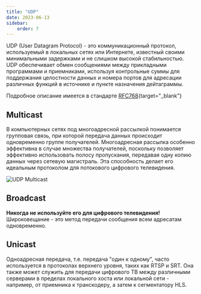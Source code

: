 ```yaml
---
title: "UDP"
date: 2023-06-13
sidebar:
    order: 7
---
```


UDP (User Datagram Protocol) - это коммуникационный протокол, используемый в локальных сетях или Интернете, известный своими минимальными задержками и не слишком высокой стабильностью. UDP обеспечивает обмен сообщениями между прикладными программами и приемниками, используя контрольные суммы для поддержания целостности данных и номера портов для адресации различных функций в источнике и пункте назначения дейтаграммы.

Подробное описание имеется в стандарте [RFC768](https://www.rfc-editor.org/rfc/rfc768){target="_blank"}

## Multicast[](https://help.cesbo.com/misc/articles/protocols/udp#multicast)

В компьютерных сетях под многоадресной рассылкой понимается групповая связь, при которой передача данных происходит одновременно группе получателей. Многоадресная рассылка особенно эффективна в случае множества получателей, поскольку позволяет эффективно использовать полосу пропускания, передавая одну копию данных через сетевую магистраль. Эта способность делает его идеальным протоколом для потокового цифрового телевидения.

![UDP Multicast](https://cdn.cesbo.com/help/astra/delivery/udp.svg)

## Broadcast[](https://help.cesbo.com/misc/articles/protocols/udp#broadcast)

**Никогда не используйте его для цифрового телевидения!** Широковещание - это метод передачи сообщения всем адресатам одновременно.

## Unicast[](https://help.cesbo.com/misc/articles/protocols/udp#unicast)

Одноадресная передача, т.е. передача "один к одному", часто используется в протоколах верхнего уровня, таких как RTSP и SRT. Она также может служить для передачи цифрового ТВ между различными серверами в пределах локального хоста или локальной сети - например, от приемника к транскодеру, а затем к сегментатору HLS.
